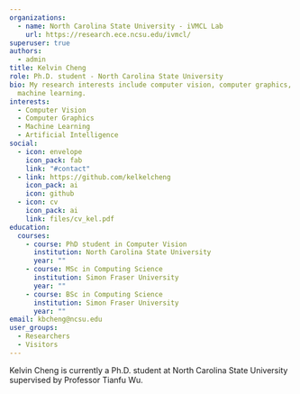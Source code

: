 ```yaml
---
organizations:
  - name: North Carolina State University - iVMCL Lab
    url: https://research.ece.ncsu.edu/ivmcl/
superuser: true
authors:
  - admin
title: Kelvin Cheng
role: Ph.D. student - North Carolina State University
bio: My research interests include computer vision, computer graphics, and
  machine learning.
interests:
  - Computer Vision
  - Computer Graphics
  - Machine Learning
  - Artificial Intelligence
social:
  - icon: envelope
    icon_pack: fab
    link: "#contact"
  - link: https://github.com/kelkelcheng
    icon_pack: ai
    icon: github
  - icon: cv
    icon_pack: ai
    link: files/cv_kel.pdf
education:
  courses:
    - course: PhD student in Computer Vision
      institution: North Carolina State University
      year: ""
    - course: MSc in Computing Science
      institution: Simon Fraser University
      year: ""
    - course: BSc in Computing Science
      institution: Simon Fraser University
      year: ""
email: kbcheng@ncsu.edu
user_groups:
  - Researchers
  - Visitors
---
```

Kelvin Cheng is currently a Ph.D. student at North Carolina State University supervised by Professor Tianfu Wu.
